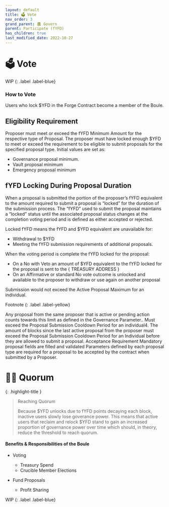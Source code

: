 ```yaml
---
layout: default
title: 🗳️ Vote
nav_order: 3
grand_parent: 🏛️ Govern
parent: Participate (fYFD)
has_children: true
last_modified_date: 2022-10-27
---
```


# 🗳️ Vote

WIP
{: .label .label-blue}

### How to Vote 
Users who lock $YFD in the Forge Contract become a member of the Boule.


## Eligibility Requirement
Proposer must meet or exceed the fYFD Minimum Amount for the respective type of Proposal.
The proposer must have locked enough $YFD to meet or exceed the requirement to be eligible to submit proposals for the specified proposal type.
Initial values are set as:
* Governance proposal minimum.
* Vault proposal minimum
* Emergency proposal minimum

## fYFD Locking During Proposal Duration 
When a proposal is submitted the portion of the proposer’s fYFD equivalent to the amount required to submit a proposal is “locked” for the duration of the submission process. The “fYFD” used to submit the proposal maintains a “locked” status until the associated proposal status changes at the completion voting period and is defined as either accepted or rejected.  

Locked fYFD means the fYFD and $YFD equivalent are unavailable for:
* Withdrawal to $YFD
* Meeting the fYFD submission requirements of additional proposals.

When the voting period is complete the fYFD locked for the proposal:
* On a No with Veto an amount of $YFD equivalent to the fYFD locked for the proposal  is sent to the { TREASURY ADDRESS }
* On an Affirmative or standard No vote outcome is unlocked and available to the proposer to withdraw or use again on another proposal

Submission would not exceed the Active Proposal Maximum for an individual.

Footnote
{: .label .label-yellow}

Any proposal from the same proposer that is active or pending action counts towards this limit as defined in the Governance Parameter..
Must exceed the Proposal Submission Cooldown Period for an individual4.
The amount of blocks since the last active proposal from the proposer must exceed the Proposal Submission Cooldown Period for an Individual before they are allowed to submit a proposal.
Acceptance Requirement
Mandatory proposal fields are filled and validated
Parameters defined by each proposal type are required for a proposal to be accepted by the contract when submitted by a Proposer.

# ✋🏽 Quorum

{: .highlight-title }
> Reaching Quorum
>
> Because $YFD unlocks due to fYFD points decaying each block, inactive users slowly lose goverance power.  This means that active users that reclaim and relock $YFD stand to gain an increased proportion of governance power over time which should, in theory, reduce the threshold to reach quorum. 

#### Benefits & Responsibilities of the Boule

- Voting
    - Treasury Spend
    - Crucible Member Elections

- Fund Proposals
    - Profit Sharing

WIP
{: .label .label-blue}
